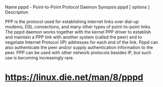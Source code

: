Name
pppd - Point-to-Point Protocol Daemon
Synopsis
pppd [ options ]
Description

 
PPP is the protocol used for establishing internet links over dial-up modems, DSL connections, and many other types of point-to-point links. The pppd daemon works together with the kernel PPP driver to establish and maintain a PPP link with another system (called the peer) and to negotiate Internet Protocol (IP) addresses for each end of the link. Pppd can also authenticate the peer and/or supply authentication information to the peer. PPP can be used with other network protocols besides IP, but such use is becoming increasingly rare.

# https://linux.die.net/man/8/pppd

